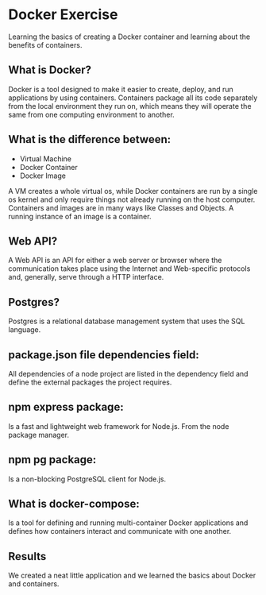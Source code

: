 # Docker Exercise
Learning the basics of creating a Docker container and learning about the benefits of containers.

## What is Docker?
Docker is a tool designed to make it easier to create, deploy, and run applications by using containers. Containers package all its code separately from the local environment they run on, which means they will operate the same from one computing environment to another.

## What is the difference between:
* Virtual Machine
* Docker Container
* Docker Image

A VM creates a whole virtual os, while Docker containers are run by a single os kernel and only require things not already running on the host computer. 
Containers and images are in many ways like Classes and Objects. A running instance of an image is a container.

## Web API?
A Web API is an API for either a web server or browser where the communication takes place using the Internet and Web-specific protocols and, generally, serve through a HTTP interface.

## Postgres?
Postgres is a relational database management system that uses the SQL language.

## package.json file dependencies field:
All dependencies of a node project are listed in the dependency field and define the external packages the project requires.

## npm express package:
Is a fast and lightweight web framework for Node.js. From the node package manager.

## npm pg package:
Is a non-blocking PostgreSQL client for Node.js.

## What is docker-compose:
Is a tool for defining and running multi-container Docker applications and defines how containers interact and communicate with one another.

## Results
We created a neat little application and we learned the basics about Docker and containers.
